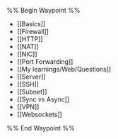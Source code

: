 %% Begin Waypoint %%
- [[Basics]]
- [[Firewall]]
- [[HTTP]]
- [[NAT]]
- [[NIC]]
- [[Port Forwarding]]
- [[My learnings/Web/Questions]]
- [[Server]]
- [[SSH]]
- [[Subnet]]
- [[Sync vs Async]]
- [[VPN]]
- [[Websockets]]

%% End Waypoint %%
